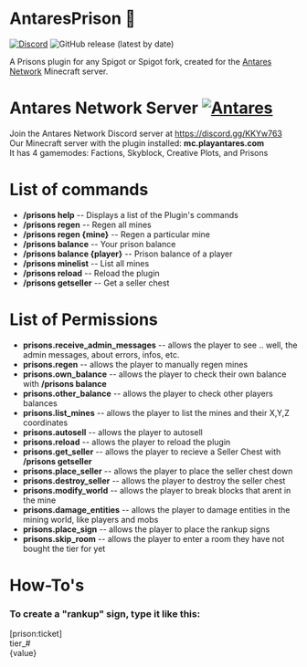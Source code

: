# AntaresPrison :jack_o_lantern:
[![Discord](https://discordapp.com/api/guilds/649703068799336454/widget.png)](https://discordapp.com/invite/KKYw763)
![GitHub release (latest by date)](https://img.shields.io/github/v/release/piotrwyrw/AntaresPrison?style=social)


A Prisons plugin for any Spigot or Spigot fork, created for the [Antares Network](https://playantares.com/) Minecraft server.


# Antares Network Server [![Antares](https://cdn.discordapp.com/icons/649703068799336454/1a7ef8f706cd60d62547d2c7dc08d6f0.png)](https://discordapp.com/invite/KKYw763)
Join the Antares Network Discord server at https://discord.gg/KKYw763  
Our Minecraft server with the plugin installed: **mc.playantares.com**  
It has 4 gamemodes: Factions, Skyblock, Creative Plots, and Prisons

# List of commands
* **/prisons help** -- Displays a list of the Plugin's commands
* **/prisons regen** -- Regen all mines
* **/prisons regen {mine}** -- Regen a particular mine
* **/prisons balance** -- Your prison balance
* **/prisons balance {player}** -- Prison balance of a player
* **/prisons minelist** -- List all mines
* **/prisons reload** -- Reload the plugin
* **/prisons getseller** -- Get a seller chest

# List of Permissions
* **prisons.receive_admin_messages** --  allows the player to see .. well, the admin messages, about errors, infos, etc.
* **prisons.regen** -- allows the player to manually regen mines
* **prisons.own_balance**  -- allows the player to check their own balance with **/prisons balance**
* **prisons.other_balance** -- allows the player to check other players balances
* **prisons.list_mines** -- allows the player to list the mines and their X,Y,Z coordinates
* **prisons.autosell** -- allows the player to autosell 
* **prisons.reload** -- allows the player to reload the plugin
* **prisons.get_seller** -- allows the player to recieve a Seller Chest with **/prisons getseller**
* **prisons.place_seller** -- allows the player to place the seller chest down
* **prisons.destroy_seller** -- allows the player to destroy the seller chest
* **prisons.modify_world** -- allows the player to break blocks that arent in the mine
* **prisons.damage_entities** -- allows the player to damage entities in the mining world, like players and mobs 
* **prisons.place_sign** -- allows the player to place the rankup signs
* **prisons.skip_room** -- allows the player to enter a room they have not bought the tier for yet


# How-To's
### To create a "rankup" sign, type it like this:  
[prison:ticket]  
tier_#  
{value}  
